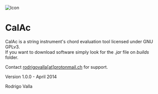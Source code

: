 ![Icon](https://gitlab.com/musicaltools/calac/-/raw/master/assets/img/Icon.png)

# CalAc

CalAc is a string instrument's chord evaluation tool licensed under GNU GPLv3.  
If you want to download software simply look for the *.jar* file on *builds* folder.  

Contact [rodrigovalla[at]protonmail.ch](mailto:rodrigovalla@protonmail.ch) for support.

Version 1.0.0 - April 2014

Rodrigo Valla
